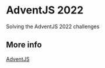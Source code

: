 # AdventJS 2022
Solving the AdventJS 2022 challenges

## More info 
[AdventJS](https://adventjs.dev/)
